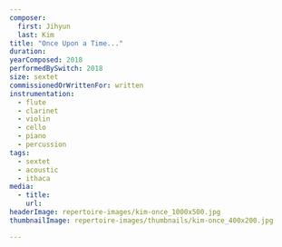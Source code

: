 ```yaml
---
composer:
  first: Jihyun
  last: Kim
title: "Once Upon a Time..."
duration:
yearComposed: 2018
performedBySwitch: 2018
size: sextet
commissionedOrWrittenFor: written
instrumentation:
  - flute
  - clarinet
  - violin
  - cello
  - piano
  - percussion
tags:
  - sextet
  - acoustic
  - ithaca
media:
  - title:
    url:
headerImage: repertoire-images/kim-once_1000x500.jpg
thumbnailImage: repertoire-images/thumbnails/kim-once_400x200.jpg

---
```

